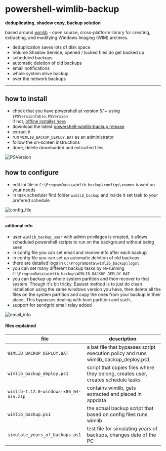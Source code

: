# powershell-wimlib-backup

**deduplicating, shadow copy, backup solution**

based around [wimlib](https://wimlib.net/) - open source, cross-platform library for creating, extracting, and modifying Windows Imaging (WIM) archives.

* deduplication saves lots of disk space
* Volume Shadow Service, opened / locked files do get backed up
* scheduled backups
* automatic deletion of old backups
* email notifications
* whole system drive backup
* over the network backups

---

## how to install

* check that you have powershell at version 5.1+ using `$PSVersionTable.PSVersion`  
  if not, [offline installer here](https://www.microsoft.com/en-us/download/details.aspx?id=54616)
* download the latest [powershell-wimlib-backup release](https://github.com/DoTheEvo/powershell-wimlib-backup/releases)
* extract it
* run `WIMLIB_BACKUP_DEPLOY.BAT` as an administrator
* follow the on-screen instructions
* done, delete downloaded and extracted files

![PSVersion](https://i.imgur.com/f5SSO6r.png)

## how to configure

* edit ini file in `C:\ProgramData\wimlib_backup\configs\<name>` based on your needs
* in task scheduler find folder `wimlib_backup` and inside it set task to your prefered schedule

![config_file](https://i.imgur.com/NBlJ8uD.png)

---

#### aditional info

- user `wimlib_backup_user` with admin privilages is created, it allows scheduled powershell scripts to run on the background without being seen
- in config file you can set email and receive info after each backup
- in config file you can set up automatic deletion of old backups
- there are detailed logs in `C:\ProgramData\wimlib_backup\logs\`
- you can set many different backup tasks by re-running `C:\ProgramData\wimlib_backup\WIMLIB_BACKUP_DEPLOY.BAT`
- you can backup up whole system partition and then recover to that system. Though it's bit tricky. Easiest method is to just do clean installation using the same windows version you have, then delete all the files on the system partition and copy the ones from your backup in their place. This bypasses dealing with boot partition and such...
- support for sendgrid email relay added

![email_info](https://i.imgur.com/jAXRgd3.png)

#### files explained


| file                                   | description                                                                        |
|----------------------------------------|------------------------------------------------------------------------------------|
| `WIMLIB_BACKUP_DEPLOY.BAT`             | a bat file that bypasses script execution policy and runs wimlib_backup_deploy.ps1 |
| `wimlib_backup_deploy.ps1`             | script that copies files where they belong, creates user, creates schedule tasks   |
| `wimlib-1.12.0-windows-x86_64-bin.zip` | contains wimlib, gets extracted and placed in appdata                              |
| `wimlib_backup.ps1`                    | the actual backup script that based on config files runs wimlib                    |
| `simulate_years_of_backups.ps1`        | test file for simulating years of backups, changes date of the PC                  |

